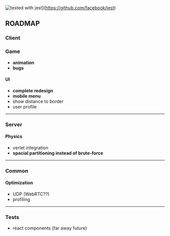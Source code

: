 ![tested with jest](https://img.shields.io/badge/tested_with-jest-99424f.svg)](https://github.com/facebook/jest)

## ROADMAP

### Client

### Game
* **animation**
* **bugs**

#### UI
* **complete redesign**
* **mobile menu**
* show distance to border
* user profile

---

### Server

#### Physics
* verlet integration
* **spacial partitioning instead of brute-force**

---

### Common

#### Optimization
* UDP (WebRTC??)
* profiling

---

### Tests
* react components (far away future)